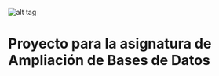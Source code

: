![alt tag](https://github.com/AxelJunes/PracticaABD/blob/master/public/img/logos/melogram.png)

# Proyecto para la asignatura de Ampliación de Bases de Datos #
